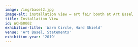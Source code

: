 ```yaml
---
image: /img/basel2.jpg
image-alt: installation view – art fair booth at Art Basel
title: Installation View
id: WCHS0002
exhibition-title: 'Warm Circle, Hard Shield'
venue: 'Art Basel, Statements'
exhibition-year: '2019'
---
```


